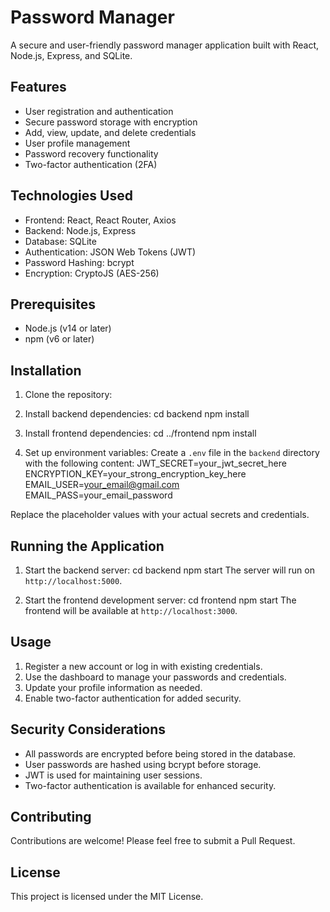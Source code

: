 # Password Manager

A secure and user-friendly password manager application built with React, Node.js, Express, and SQLite.

## Features

- User registration and authentication
- Secure password storage with encryption
- Add, view, update, and delete credentials
- User profile management
- Password recovery functionality
- Two-factor authentication (2FA)

## Technologies Used

- Frontend: React, React Router, Axios
- Backend: Node.js, Express
- Database: SQLite
- Authentication: JSON Web Tokens (JWT)
- Password Hashing: bcrypt
- Encryption: CryptoJS (AES-256)

## Prerequisites

- Node.js (v14 or later)
- npm (v6 or later)

## Installation

1. Clone the repository: 

2. Install backend dependencies: 
    cd backend
    npm install

3. Install frontend dependencies:
    cd ../frontend
    npm install


4. Set up environment variables:
Create a `.env` file in the `backend` directory with the following content: 
    JWT_SECRET=your_jwt_secret_here
    ENCRYPTION_KEY=your_strong_encryption_key_here
    EMAIL_USER=[your_email@gmail.com](mailto:your_email@gmail.com)
    EMAIL_PASS=your_email_password

Replace the placeholder values with your actual secrets and credentials.

## Running the Application

1. Start the backend server:
    cd backend
    npm start
The server will run on `http://localhost:5000`.

2. Start the frontend development server:
    cd frontend
    npm start
The frontend will be available at `http://localhost:3000`.

## Usage

1. Register a new account or log in with existing credentials.
2. Use the dashboard to manage your passwords and credentials.
3. Update your profile information as needed.
4. Enable two-factor authentication for added security.

## Security Considerations

- All passwords are encrypted before being stored in the database.
- User passwords are hashed using bcrypt before storage.
- JWT is used for maintaining user sessions.
- Two-factor authentication is available for enhanced security.

## Contributing

Contributions are welcome! Please feel free to submit a Pull Request.

## License

This project is licensed under the MIT License.
